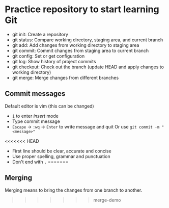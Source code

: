 # Practice repository to start learning Git

- git init: Create a repository
- git status: Compare working directory, staging area, and current branch
- git add: Add changes from working directory to staging area
- git commit: Commit changes from staging area to current branch
- git config: Set or get configuration
- git log: Show history of project commits
- git checkout: Check out the branch (update HEAD and apply changes to working directory)
- git merge: Merge changes from different branches

## Commit messages

Default editor is vim (this can be changed)
- `i` to enter *insert* mode
- Type commit message
- `Escape` -> `:wq` -> `Enter` to write message and quit Or use `git commit -m "<message>"`

<<<<<<< HEAD
- First line should be clear, accurate and concise
- Use proper spelling, grammar and punctuation
- Don't end with `.`
=======
## Merging

Merging means to bring the changes from one branch to another.
>>>>>>> merge-demo
